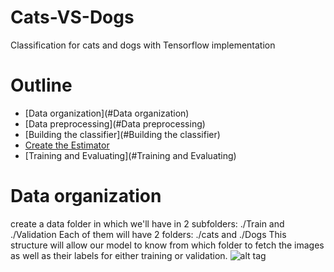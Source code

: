 # Cats-VS-Dogs
Classification for cats and dogs with Tensorflow implementation
# Outline
* [Data organization](#Data organization)
* [Data preprocessing](#Data preprocessing)
* [Building the classifier](#Building the classifier)
* [Create the Estimator](#contact)
* [Training and Evaluating](#Training and Evaluating)

# Data organization
create a data folder in which we'll have in 2 subfolders: ./Train and ./Validation
Each of them will have 2 folders: ./cats and ./Dogs
This structure will allow our model to know from which folder to fetch the images as well as their labels for either training or validation.
![alt tag](http://m.qpic.cn/psb?/V13jsLBD3Y4Bf1/la7Qv7bC3.6Mu26HmPYKpL0NBq5bY3*zkjPgGKHPmWk!/b/dFQBAAAAAAAA&bo=IwFMAgAAAAARB1w!&rf=viewer_4)

